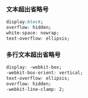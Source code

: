 ### 文本超出省略号
``` CSS
display:block;
overflow: hidden;
white-space: nowrap;
text-overflow: ellipsis;
```

### 多行文本超出省略号
``` CSS
display: -webkit-box;
-webkit-box-orient: vertical;
text-overflow: ellipsis;
overflow: hidden;
-webkit-line-clamp: 2;
```

